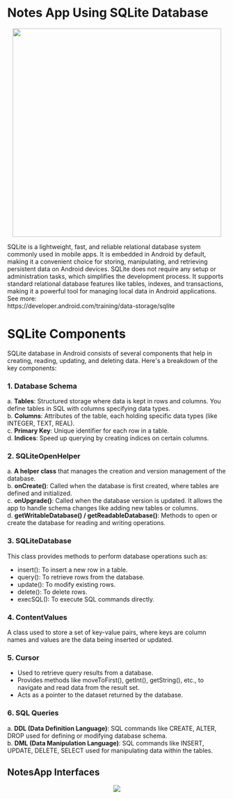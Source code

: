 # Notes App Using SQLite Database
<p align="center">
  <img src="https://github.com/user-attachments/assets/8ad2fdfa-0055-4b89-9f50-f42d9e4c78cb" width="480">
</p>
SQLite is a lightweight, fast, and reliable relational database system commonly used in mobile apps. It is embedded in Android by default, making it a convenient choice for storing, manipulating, and retrieving persistent data on Android devices. SQLite does not require any setup or administration tasks, which simplifies the development process. It supports standard relational database features like tables, indexes, and transactions, making it a powerful tool for managing local data in Android applications. See more: <br>
https://developer.android.com/training/data-storage/sqlite

# SQLite Components
SQLite database in Android consists of several components that help in creating, reading, updating, and deleting data. Here's a breakdown of the key components:
<br>

### 1. Database Schema
a. **Tables**: Structured storage where data is kept in rows and columns. You define tables in SQL with columns specifying data types. <br>
b. **Columns**: Attributes of the table, each holding specific data types (like INTEGER, TEXT, REAL). <br>
c. **Primary Key**: Unique identifier for each row in a table. <br>
d. **Indices**: Speed up querying by creating indices on certain columns. <br>

### 2. SQLiteOpenHelper
a. **A helper class** that manages the creation and version management of the database. <br>
b. **onCreate()**: Called when the database is first created, where tables are defined and initialized. <br>
c. **onUpgrade()**: Called when the database version is updated. It allows the app to handle schema changes like adding new tables or columns. <br>
d. **getWritableDatabase() / getReadableDatabase()**: Methods to open or create the database for reading and writing operations. <br>

### 3. SQLiteDatabase
This class provides methods to perform database operations such as:
- insert(): To insert a new row in a table. <br>
- query(): To retrieve rows from the database. <br>
- update(): To modify existing rows. <br>
- delete(): To delete rows. <br>
- execSQL(): To execute SQL commands directly. <br>

### 4. ContentValues
A class used to store a set of key-value pairs, where keys are column names and values are the data being inserted or updated. <br>

### 5. Cursor
- Used to retrieve query results from a database. <br>
- Provides methods like moveToFirst(), getInt(), getString(), etc., to navigate and read data from the result set. <br>
- Acts as a pointer to the dataset returned by the database. <br>

### 6. SQL Queries
a. **DDL (Data Definition Language)**: SQL commands like CREATE, ALTER, DROP used for defining or modifying database schema.<br>
b. **DML (Data Manipulation Language)**: SQL commands like INSERT, UPDATE, DELETE, SELECT used for manipulating data within the tables.

## NotesApp Interfaces
<p align="center">
  <img src="https://github.com/user-attachments/assets/70cd0548-b070-4902-acca-d110dc686c43">
</p>
